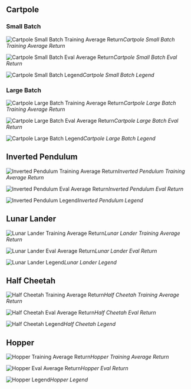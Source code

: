 ## Cartpole

### Small Batch

![Cartpole Small Batch Training Average Return](Cartpole_Small_Batch_Train_AverageReturn.svg "Cartpole Small Batch Training Average Return")*Cartpole Small Batch Training Average Return*

![Cartpole Small Batch Eval Average Return](Cartpole_Small_Batch_Eval_AverageReturn.svg "Cartpole Small Batch Eval Average Return")*Cartpole Small Batch Eval Return*

![Cartpole Small Batch Legend](Cartpole_Small_Batch_Legend.png)*Cartpole Small Batch Legend*

### Large Batch

![Cartpole Large Batch Training Average Return](Cartpole_Large_Batch_Train_AverageReturn.svg "Cartpole Large Batch Training Average Return")*Cartpole Large Batch Training Average Return*

![Cartpole Large Batch Eval Average Return](Cartpole_Large_Batch_Eval_AverageReturn.svg "Cartpole Large Batch Eval Average Return")*Cartpole Large Batch Eval Return*

![Cartpole Large Batch Legend](Cartpole_Large_Batch_Legend.png)*Cartpole Large Batch Legend*

## Inverted Pendulum

![Inverted Pendulum Training Average Return](InvertedPendulum_Train_AverageReturn.svg "Inverted Pendulum Training Average Return")*Inverted Pendulum Training Average Return*

![Inverted Pendulum Eval Average Return](InvertedPendulum_Eval_AverageReturn.svg "Inverted Pendulum Eval Average Return")*Inverted Pendulum Eval Return*

![Inverted Pendulum Legend](InvertedPendulum_Legend.png)*Inverted Pendulum Legend*

## Lunar Lander

![Lunar Lander Training Average Return](LunarLander_Train_AverageReturn.svg "Lunar Lander Training Average Return")*Lunar Lander Training Average Return*

![Lunar Lander Eval Average Return](LunarLander_Eval_AverageReturn.svg "Lunar Lander Eval Average Return")*Lunar Lander Eval Return*

![Lunar Lander Legend](LunarLander_Legend.png)*Lunar Lander Legend*

## Half Cheetah

![Half Cheetah Training Average Return](HalfCheetah_Train_AverageReturn.svg "Half Cheetah Training Average Return")*Half Cheetah Training Average Return*

![Half Cheetah Eval Average Return](HalfCheetah_Eval_AverageReturn.svg "Half Cheetah Eval Average Return")*Half Cheetah Eval Return*

![Half Cheetah Legend](HalfCheetah_Legend.png)*Half Cheetah Legend*

## Hopper

![Hopper Training Average Return](Hopper_Train_AverageReturn.svg "Hopper Training Average Return")*Hopper Training Average Return*

![Hopper Eval Average Return](Hopper_Eval_AverageReturn.svg "Hopper Eval Average Return")*Hopper Eval Return*

![Hopper Legend](Hopper_Legend.png)*Hopper Legend*